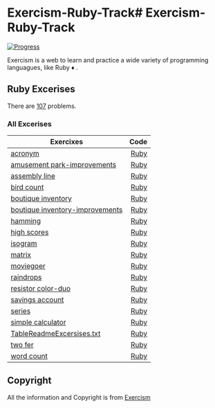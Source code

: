 # Exercism-Ruby-Track# Exercism-Ruby-Track

[![Progress](https://img.shields.io/badge/Progress-20%25-brightgreen)](https://exercism.org/profiles/Dotecbit)

Exercism is a web to learn and practice a wide variety of programming languagues, like Ruby ♦ .

## Ruby Excerises

There are [107](https://exercism.org/tracks/ruby/exercises) problems.

### All Excerises



| Exercixes     |  Code  |
| ------------- | -----:|
|[acronym](https://exercism.org/tracks/ruby/exercises/acronym)|[Ruby](./acronym)|
|[amusement park-improvements](https://exercism.org/tracks/ruby/exercises/amusement-park-improvements)|[Ruby](./amusement-park-improvements)|
|[assembly line](https://exercism.org/tracks/ruby/exercises/assembly-line)|[Ruby](./assembly-line)|
|[bird count](https://exercism.org/tracks/ruby/exercises/bird-count)|[Ruby](./bird-count)|
|[boutique inventory](https://exercism.org/tracks/ruby/exercises/boutique-inventory)|[Ruby](./boutique-inventory)|
|[boutique inventory-improvements](https://exercism.org/tracks/ruby/exercises/boutique-inventory-improvements)|[Ruby](./boutique-inventory-improvements)|
|[hamming](https://exercism.org/tracks/ruby/exercises/hamming)|[Ruby](./hamming)|
|[high scores](https://exercism.org/tracks/ruby/exercises/high-scores)|[Ruby](./high-scores)|
|[isogram](https://exercism.org/tracks/ruby/exercises/isogram)|[Ruby](./isogram)|
|[matrix](https://exercism.org/tracks/ruby/exercises/matrix)|[Ruby](./matrix)|
|[moviegoer](https://exercism.org/tracks/ruby/exercises/moviegoer)|[Ruby](./moviegoer)|
|[raindrops](https://exercism.org/tracks/ruby/exercises/raindrops)|[Ruby](./raindrops)|
|[resistor color-duo](https://exercism.org/tracks/ruby/exercises/resistor-color-duo)|[Ruby](./resistor-color-duo)|
|[savings account](https://exercism.org/tracks/ruby/exercises/savings-account)|[Ruby](./savings-account)|
|[series](https://exercism.org/tracks/ruby/exercises/series)|[Ruby](./series)|
|[simple calculator](https://exercism.org/tracks/ruby/exercises/simple-calculator)|[Ruby](./simple-calculator)|
|[TableReadmeExcersises.txt](https://exercism.org/tracks/ruby/exercises/TableReadmeExcersises.txt)|[Ruby](./TableReadmeExcersises.txt)|
|[two fer](https://exercism.org/tracks/ruby/exercises/two-fer)|[Ruby](./two-fer)|
|[word count](https://exercism.org/tracks/ruby/exercises/word-count)|[Ruby](./word-count)|

## Copyright

All the information and Copyright is from [Exercism](https://exercism.org) 
